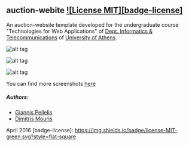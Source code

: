 ## auction-webite [![License MIT][badge-license]](LICENSE)
An auction-website template developed for the undergraduate course "Technologies for Web Applications" of [Dept. Informatics & Telecommunications](http://www.di.uoa.gr/eng) of [University of Athens](http://en.uoa.gr/).

![alt tag](https://github.com/gpelelis/auction-website/blob/master/screenshots/index.png)

![alt tag](https://github.com/gpelelis/auction-website/blob/master/screenshots/homepage.png)

![alt tag](https://github.com/gpelelis/auction-website/blob/master/screenshots/chat.png)

You can find more screenshots [here](https://github.com/gpelelis/auction-website/blob/master/screenshots/)


##### Authors:
+ [Giannis Pellelis](https://github.com/gpelelis)
+ [Dimitris Mouris](https://github.com/jimouris)

April 2016
[badge-license]: https://img.shields.io/badge/license-MIT-green.svg?style=flat-square
